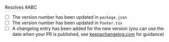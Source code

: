 <!-- Describe the problem being solved -->

<!-- Describe your solution -->

<!-- List any issues that are resolved by this PR -->
Resolves #ABC

<!-- Complete each item in this pre-merge checklist -->

- [ ] The version number has been updated in `package.json`
- [ ] The version number has been updated in `Footer.tsx`
- [ ] A changelog entry has been added for the new version (you can use the date when your PR is published, see [keepachangelog.com](https://keepachangelog.com/) for guidance)
